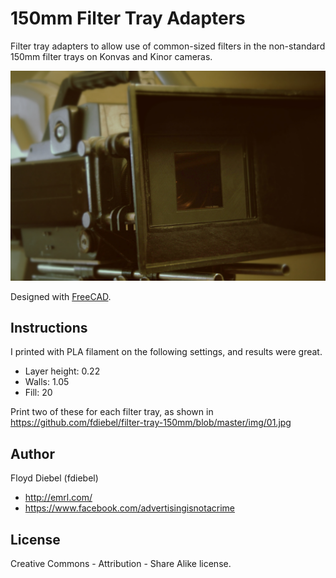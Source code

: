 150mm Filter Tray Adapters
=============

Filter tray adapters to allow use of common-sized filters in the non-standard 150mm filter trays on Konvas and Kinor cameras.

![Image](https://github.com/fdiebel/filter-tray-150mm/blob/master/img/01.jpg)

Designed with [FreeCAD](http://www.freecadweb.org/).

Instructions
--------

I printed with PLA filament on the following settings, and results were great.

* Layer height: 0.22
* Walls: 1.05
* Fill: 20

Print two of these for each filter tray, as shown in <https://github.com/fdiebel/filter-tray-150mm/blob/master/img/01.jpg>

Author
--------
Floyd Diebel (fdiebel)
* <http://emrl.com/>
* <https://www.facebook.com/advertisingisnotacrime> 

License
--------
Creative Commons - Attribution - Share Alike license.  
